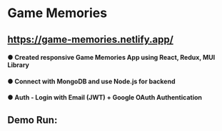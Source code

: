 # Game Memories
## https://game-memories.netlify.app/

#### ● Created responsive Game Memories App using React, Redux, MUI Library
#### ● Connect with MongoDB and use Node.js for backend
#### ● Auth - Login with Email (JWT) + Google OAuth Authentication

## Demo Run:

